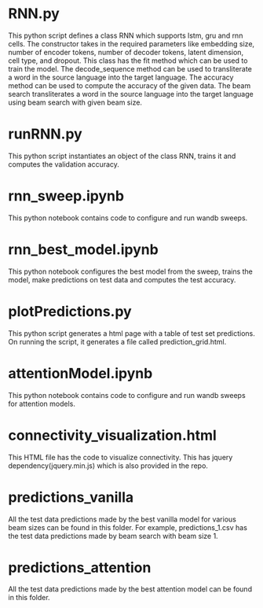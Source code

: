 # RNN.py
This python script defines a class RNN which supports lstm, gru and rnn cells. The constructor takes in the required parameters like embedding size, number of encoder tokens, number of decoder tokens, latent dimension, cell type, and dropout. This class has the fit method which can be used to train the model. The decode_sequence method can be used to transliterate a word in the source language into the target language. The accuracy method can be used to compute the accuracy of the given data. The beam search transliterates a word in the source language into the target language using beam search with given beam size.

# runRNN.py
This python script instantiates an object of the class RNN, trains it and computes the validation accuracy.

# rnn_sweep.ipynb
This python notebook contains code to configure and run wandb sweeps.

# rnn_best_model.ipynb
This python notebook configures the best model from the sweep, trains the model, make predictions on test data and computes the test accuracy.

# plotPredictions.py
This python script generates a html page with a table of test set predictions. On running the script, it generates a file called prediction_grid.html.

# attentionModel.ipynb
This python notebook contains code to configure and run wandb sweeps for attention models.

# connectivity_visualization.html
This HTML file has the code to visualize connectivity. This has jquery dependency(jquery.min.js) which is also provided in the repo.

# predictions_vanilla
All the test data predictions made by the best vanilla model for various beam sizes can be found in this folder. For example, predictions_1.csv has the test data predictions made by beam search with beam size 1.

# predictions_attention
All the test data predictions made by the best attention model can be found in this folder.
